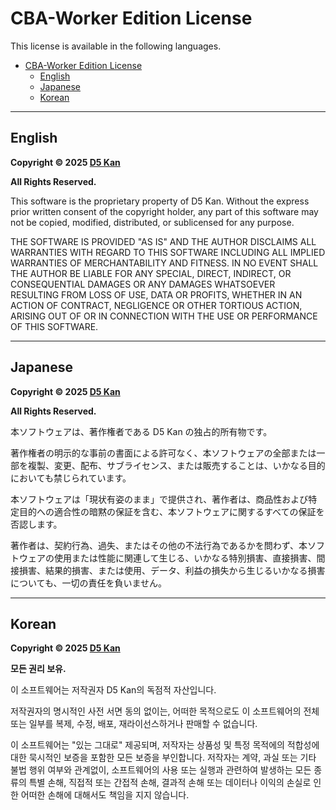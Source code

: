 # CBA-Worker Edition License

This license is available in the following languages.

- [CBA-Worker Edition License](#cba-worker-edition-license)
  - [English](#english)
  - [Japanese](#japanese)
  - [Korean](#korean)

---

## English

**Copyright © 2025 [D5 Kan](https://github.com/Hyonimix)**

**All Rights Reserved.**

This software is the proprietary property of D5 Kan. Without the express prior written consent of the copyright holder, any part of this software may not be copied, modified, distributed, or sublicensed for any purpose.

THE SOFTWARE IS PROVIDED "AS IS" AND THE AUTHOR DISCLAIMS ALL WARRANTIES
WITH REGARD TO THIS SOFTWARE INCLUDING ALL IMPLIED WARRANTIES OF
MERCHANTABILITY AND FITNESS. IN NO EVENT SHALL THE AUTHOR BE LIABLE FOR
ANY SPECIAL, DIRECT, INDIRECT, OR CONSEQUENTIAL DAMAGES OR ANY DAMAGES
WHATSOEVER RESULTING FROM LOSS OF USE, DATA OR PROFITS, WHETHER IN AN
ACTION OF CONTRACT, NEGLIGENCE OR OTHER TORTIOUS ACTION, ARISING OUT OF
OR IN CONNECTION WITH THE USE OR PERFORMANCE OF THIS SOFTWARE.

---

## Japanese

**Copyright © 2025 [D5 Kan](https://github.com/Hyonimix)**

**All Rights Reserved.**

本ソフトウェアは、著作権者である D5 Kan の独占的所有物です。

著作権者の明示的な事前の書面による許可なく、本ソフトウェアの全部または一部を複製、変更、配布、サブライセンス、または販売することは、いかなる目的においても禁じられています。

本ソフトウェアは「現状有姿のまま」で提供され、著作者は、商品性および特定目的への適合性の暗黙の保証を含む、本ソフトウェアに関するすべての保証を否認します。

著作者は、契約行為、過失、またはその他の不法行為であるかを問わず、本ソフトウェアの使用または性能に関連して生じる、いかなる特別損害、直接損害、間接損害、結果的損害、または使用、データ、利益の損失から生じるいかなる損害についても、一切の責任を負いません。

---

## Korean

**Copyright © 2025 [D5 Kan](https://github.com/Hyonimix)**

**모든 권리 보유.**

이 소프트웨어는 저작권자 D5 Kan의 독점적 자산입니다.

저작권자의 명시적인 사전 서면 동의 없이는, 어떠한 목적으로도 이 소프트웨어의 전체 또는 일부를 복제, 수정, 배포, 재라이선스하거나 판매할 수 없습니다.

이 소프트웨어는 "있는 그대로" 제공되며, 저작자는 상품성 및 특정 목적에의 적합성에 대한 묵시적인 보증을 포함한 모든 보증을 부인합니다. 저작자는 계약, 과실 또는 기타 불법 행위 여부와 관계없이, 소프트웨어의 사용 또는 실행과 관련하여 발생하는 모든 종류의 특별 손해, 직접적 또는 간접적 손해, 결과적 손해 또는 데이터나 이익의 손실로 인한 어떠한 손해에 대해서도 책임을 지지 않습니다.
